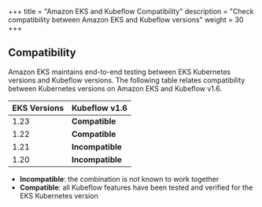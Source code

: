 +++
title = "Amazon EKS and Kubeflow Compatibility"
description = "Check compatibility between Amazon EKS and Kubeflow versions"
weight = 30
+++

## Compatibility

Amazon EKS maintains end-to-end testing between EKS Kubernetes versions and Kubeflow versions. The following table relates compatibility between Kubernetes versions on Amazon EKS and Kubeflow v1.6.

<div class="table-responsive">
  <table class="table table-bordered">
    <thead class="thead-light">
      <tr>
        <th>EKS Versions</th>
        <th>Kubeflow v1.6</th>
      </tr>
    </thead>
    <tbody>
    <tr>
        <td>1.23</td>
        <td><b>Compatible</b></td>
      </tr>
      <tr>
        <td>1.22</td>
        <td><b>Compatible</b></td>
      </tr>
      <tr>
        <td>1.21</td>
        <td><b>Incompatible</b></td>
      </tr>
      <tr>
        <td>1.20</td>
        <td><b>Incompatible</b></td>
      </tr>
    </tbody>
  </table>
</div>

- **Incompatible**: the combination is not known to work together
- **Compatible**: all Kubeflow features have been tested and verified for the EKS Kubernetes version

